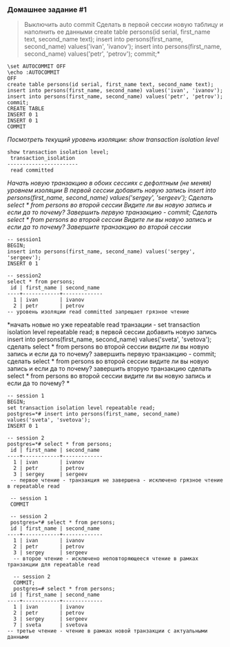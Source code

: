### Домашнее задание #1

> Выключить auto commit
> Сделать в первой сессии новую таблицу и наполнить ее данными create table persons(id serial, first_name text, second_name text); insert into persons(first_name, second_name) values('ivan', 'ivanov'); insert into persons(first_name, second_name) values('petr', 'petrov'); commit;*
```
\set AUTOCOMMIT OFF
\echo :AUTOCOMMIT
OFF
create table persons(id serial, first_name text, second_name text); insert into persons(first_name, second_name) values('ivan', 'ivanov'); insert into persons(first_name, second_name) values('petr', 'petrov'); commit;
CREATE TABLE
INSERT 0 1
INSERT 0 1
COMMIT
```

*Посмотреть текущий уровень изоляции: show transaction isolation level*
```
show transaction isolation level;
 transaction_isolation 
-----------------------
 read committed
```

*Начать новую транзакцию в обоих сессиях с дефолтным (не меняя) уровнем изоляции
В первой сессии добавить новую запись insert into persons(first_name, second_name) values('sergey', 'sergeev');
Сделать select * from persons во второй сессии
Видите ли вы новую запись и если да то почему?
Завершить первую транзакцию - commit;
Сделать select * from persons во второй сессии
Видите ли вы новую запись и если да то почему?
Завершите транзакцию во второй сессии*

```
-- session1 
BEGIN;
insert into persons(first_name, second_name) values('sergey', 'sergeev');
INSERT 0 1

-- session2
select * from persons;
 id | first_name | second_name 
----+------------+-------------
  1 | ivan       | ivanov
  2 | petr       | petrov
-- уровень изоляции read committed запрещает грязное чтение
```


*начать новые но уже repeatable read транзации - set transaction isolation level repeatable read;
в первой сессии добавить новую запись insert into persons(first_name, second_name) values('sveta', 'svetova');
сделать select \* from persons во второй сессии
видите ли вы новую запись и если да то почему?
завершить первую транзакцию - commit;
сделать select \* from persons во второй сессии
видите ли вы новую запись и если да то почему?
завершить вторую транзакцию
сделать select \* from persons во второй сессии
видите ли вы новую запись и если да то почему?
*


```
-- session 1
BEGIN;
set transaction isolation level repeatable read;
postgres=*# insert into persons(first_name, second_name) values('sveta', 'svetova');
INSERT 0 1

-- session 2
postgres=*# select * from persons;
 id | first_name | second_name 
----+------------+-------------
  1 | ivan       | ivanov
  2 | petr       | petrov
  3 | sergey     | sergeev
 -- первое чтение - транзакция не завершена - исключено грязное чтение в repeatable read
 
 -- session 1
 COMMIT
 
 -- session 2
 postgres=*# select * from persons;
 id | first_name | second_name 
----+------------+-------------
  1 | ivan       | ivanov
  2 | petr       | petrov
  3 | sergey     | sergeev
  -- второе чтение - исключено неповторяющееся чтение в рамках транзакции для repeatable read
  
  -- session 2
  COMMIT;
  postgres=# select * from persons;
 id | first_name | second_name 
----+------------+-------------
  1 | ivan       | ivanov
  2 | petr       | petrov
  3 | sergey     | sergeev
  7 | sveta      | svetova
-- третье чтение - чтение в рамках новой транзакции с актуальными данными
```



